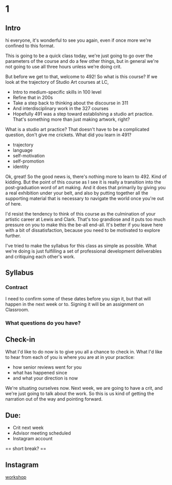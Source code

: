 # 1


## Intro

hi everyone, it's wonderful to see you again, even if once more we're confined to this format.

This is going to be a quick class today, we're just going to go over the parameters of the course and do a few other things, but in general we're not going to use all three hours unless we're doing crit.

But before we get to that, welcome to 492! So what is this course? If we look at the trajectory of Studio Art courses at LC,
- Intro to medium-specific skills in 100 level
- Refine that in 200s
- Take a step back to thinking about the discourse in 311
- And interdisciplinary work in the 327 courses
- Hopefully 491 was a step toward establishing a studio art practice. That's something more than just making artwork, right?

What is a studio art practice? That doesn't have to be a complicated question, don't give me crickets. What did you learn in 491?
- trajectory
- language
- self-motivation
- self-promotion
- identity


Ok, great! So the good news is, there's nothing more to learn to 492. Kind of kidding. But the point of this course as I see it is really a transition into the post-graduation word of art making. And it does that primarily by giving you a real exhibition under your belt, and also by putting together all the supporting material that is necessary to navigate the world once you're out of here.

I'd resist the tendency to think of this course as the culmination of your artistic career at Lewis and Clark. That's too grandiose and it puts too much pressure on you to make this the be-all end-all. It's better if you leave here with a bit of dissatisfaction, because you need to be motivated to explore further.

I've tried to make the syllabus for this class as simple as possible. What we're doing is just fulfilling a set of professional development deliverables and critiquing each other's work.


## Syllabus

### Contract

I need to confirm some of these dates before you sign it, but that will happen in the next week or to. Signing it will be an assignment on Classroom.

### What questions do you have?


## Check-in

What I'd like to do now is to give you all a chance to check in. What I'd like to hear from each of you is where you are at in your practice:
- how senior reviews went for you
- what has happened since
- and what your direction is now

We're situating ourselves now. Next week, we are going to have a crit, and we're just going to talk about the work. So this is us kind of getting the narration out of the way and pointing forward.


## Due:
- Crit next week
- Advisor meeting scheduled
- Instagram account


== short break? ==


## Instagram
[workshop](workshops/social_media.md)
